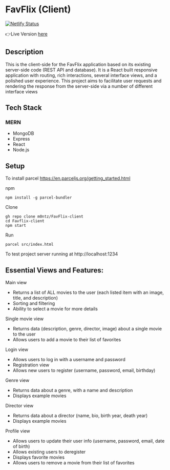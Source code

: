 # FavFlix (Client)

[![Netlify Status](https://api.netlify.com/api/v1/badges/0a7497b8-46b0-45b0-9012-cb7aa54fb845/deploy-status)](https://app.netlify.com/sites/favflix-app/deploys)


👉Live Version [here](https://favflix-app.netlify.app/)

## Description
This is the client-side for the FavFlix application based on its existing server-side code (REST API and database). It is a React built responsive application with routing, rich interactions, several interface views, and a polished user experience. This project aims to facilitate user requests and rendering the response from the server-side via a number of different interface views

## Tech Stack
### MERN
- MongoDB
- Express
- React
- Node.js


## Setup

To install parcel
https://en.parceljs.org/getting_started.html

npm

```
npm install -g parcel-bundler
```

Clone

```
gh repo clone m0ntz/FavFlix-client
cd Favflix-client
npm start
```

Run

```
parcel src/index.html
```

To test project server running at http://localhost:1234

## Essential Views and Features:

Main view

- Returns a list of ALL movies to the user (each listed item with an image, title, and description)
- Sorting and filtering
- Ability to select a movie for more details

Single movie view

- Returns data (description, genre, director, image) about a single movie to the user
- Allows users to add a movie to their list of favorites

Login view

- Allows users to log in with a username and password
- Registration view
- Allows new users to register (username, password, email, birthday)

Genre view

- Returns data about a genre, with a name and description
- Displays example movies

Director view

- Returns data about a director (name, bio, birth year, death year)
- Displays example movies

Profile view

- Allows users to update their user info (username, password, email, date of birth)
- Allows existing users to deregister
- Displays favorite movies
- Allows users to remove a movie from their list of favorites
